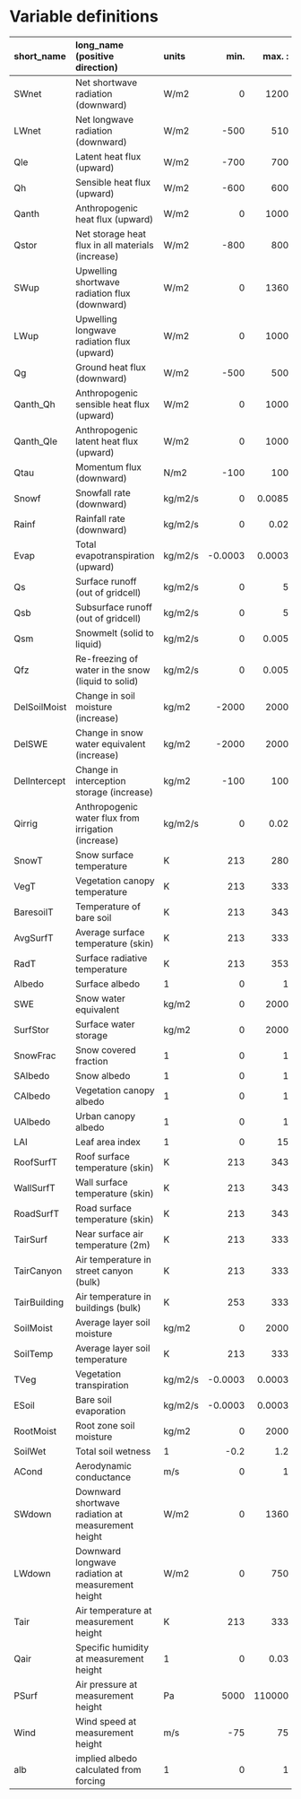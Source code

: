 # Variable definitions

| short_name   | long_name (positive direction)                      | units   |    min.    |      max.  :|
|:-------------|:----------------------------------------------------|:--------|-----------:|------------:|
| SWnet        | Net shortwave radiation (downward)                  | W/m2    |     0      |   1200      |
| LWnet        | Net longwave radiation (downward)                   | W/m2    |  -500      |    510      |
| Qle          | Latent heat flux (upward)                           | W/m2    |  -700      |    700      |
| Qh           | Sensible heat flux (upward)                         | W/m2    |  -600      |    600      |
| Qanth        | Anthropogenic heat flux (upward)                    | W/m2    |     0      |   1000      |
| Qstor        | Net storage heat flux in all materials (increase)   | W/m2    |  -800      |    800      |
| SWup         | Upwelling shortwave radiation flux (downward)       | W/m2    |     0      |   1360      |
| LWup         | Upwelling longwave radiation flux (upward)          | W/m2    |     0      |   1000      |
| Qg           | Ground heat flux (downward)                         | W/m2    |  -500      |    500      |
| Qanth_Qh     | Anthropogenic sensible heat flux (upward)           | W/m2    |     0      |   1000      |
| Qanth_Qle    | Anthropogenic latent heat flux (upward)             | W/m2    |     0      |   1000      |
| Qtau         | Momentum flux (downward)                            | N/m2    |  -100      |    100      |
| Snowf        | Snowfall rate (downward)                            | kg/m2/s |     0      |      0.0085 |
| Rainf        | Rainfall rate (downward)                            | kg/m2/s |     0      |      0.02   |
| Evap         | Total evapotranspiration (upward)                   | kg/m2/s |    -0.0003 |      0.0003 |
| Qs           | Surface runoff (out of gridcell)                    | kg/m2/s |     0      |      5      |
| Qsb          | Subsurface runoff (out of gridcell)                 | kg/m2/s |     0      |      5      |
| Qsm          | Snowmelt (solid to liquid)                          | kg/m2/s |     0      |      0.005  |
| Qfz          | Re-freezing of water in the snow (liquid to solid)  | kg/m2/s |     0      |      0.005  |
| DelSoilMoist | Change in soil moisture (increase)                  | kg/m2   | -2000      |   2000      |
| DelSWE       | Change in snow water equivalent (increase)          | kg/m2   | -2000      |   2000      |
| DelIntercept | Change in interception storage (increase)           | kg/m2   |  -100      |    100      |
| Qirrig       | Anthropogenic water flux from irrigation (increase) | kg/m2/s |     0      |      0.02   |
| SnowT        | Snow surface temperature                            | K       |   213      |    280      |
| VegT         | Vegetation canopy temperature                       | K       |   213      |    333      |
| BaresoilT    | Temperature of bare soil                            | K       |   213      |    343      |
| AvgSurfT     | Average surface temperature (skin)                  | K       |   213      |    333      |
| RadT         | Surface radiative temperature                       | K       |   213      |    353      |
| Albedo       | Surface albedo                                      | 1       |     0      |      1      |
| SWE          | Snow water equivalent                               | kg/m2   |     0      |   2000      |
| SurfStor     | Surface water storage                               | kg/m2   |     0      |   2000      |
| SnowFrac     | Snow covered fraction                               | 1       |     0      |      1      |
| SAlbedo      | Snow albedo                                         | 1       |     0      |      1      |
| CAlbedo      | Vegetation canopy albedo                            | 1       |     0      |      1      |
| UAlbedo      | Urban canopy albedo                                 | 1       |     0      |      1      |
| LAI          | Leaf area index                                     | 1       |     0      |     15      |
| RoofSurfT    | Roof surface temperature (skin)                     | K       |   213      |    343      |
| WallSurfT    | Wall surface temperature (skin)                     | K       |   213      |    343      |
| RoadSurfT    | Road surface temperature (skin)                     | K       |   213      |    343      |
| TairSurf     | Near surface air temperature (2m)                   | K       |   213      |    333      |
| TairCanyon   | Air temperature in street canyon (bulk)             | K       |   213      |    333      |
| TairBuilding | Air temperature in buildings (bulk)                 | K       |   253      |    333      |
| SoilMoist    | Average layer soil moisture                         | kg/m2   |     0      |   2000      |
| SoilTemp     | Average layer soil temperature                      | K       |   213      |    333      |
| TVeg         | Vegetation transpiration                            | kg/m2/s |    -0.0003 |      0.0003 |
| ESoil        | Bare soil evaporation                               | kg/m2/s |    -0.0003 |      0.0003 |
| RootMoist    | Root zone soil moisture                             | kg/m2   |     0      |   2000      |
| SoilWet      | Total soil wetness                                  | 1       |    -0.2    |      1.2    |
| ACond        | Aerodynamic conductance                             | m/s     |     0      |      1      |
| SWdown       | Downward shortwave radiation at measurement height  | W/m2    |     0      |   1360      |
| LWdown       | Downward longwave radiation at measurement height   | W/m2    |     0      |    750      |
| Tair         | Air temperature at measurement height               | K       |   213      |    333      |
| Qair         | Specific humidity at measurement height             | 1       |     0      |      0.03   |
| PSurf        | Air pressure at measurement height                  | Pa      |  5000      | 110000      |
| Wind         | Wind speed at measurement height                    | m/s     |   -75      |     75      |
| alb          | implied albedo calculated from forcing              | 1       |     0      |      1      |
